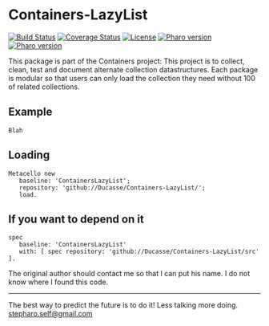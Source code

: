 # Containers-LazyList

[![Build Status](https://travis-ci.com/Ducasse/Containers-LazyList.svg?branch=master)](https://travis-ci.com/Ducasse/Containers-LazyList)
[![Coverage Status](https://coveralls.io/repos/github//Ducasse/Containers-LazyList/badge.svg?branch=master)](https://coveralls.io/github//Ducasse/Containers-Grid?branch=master)
[![License](https://img.shields.io/badge/license-MIT-blue.svg)]()
[![Pharo version](https://img.shields.io/badge/Pharo-7.0-%23aac9ff.svg)](https://pharo.org/download)
[![Pharo version](https://img.shields.io/badge/Pharo-8.0-%23aac9ff.svg)](https://pharo.org/download)
<!-- [![Build status](https://ci.appveyor.com/api/projects/status/1wdnjvmlxfbml8qo?svg=true)](https://ci.appveyor.com/project/Ducasse/Containers-PropertyEnvironment)  -->



This package is part of the Containers project: This project is to collect, clean, 
test and document alternate collection datastructures. Each package is modular so that users 
can only load the collection they need without 100 of related collections.

## Example

```
Blah
```

## Loading

```
Metacello new
   baseline: 'ContainersLazyList';
   repository: 'github://Ducasse/Containers-LazyList/';
   load.
```

## If you want to depend on it

```
spec 
   baseline: 'ContainersLazyList' 
   with: [ spec repository: 'github://Ducasse/Containers-LazyList/src' ].
```





The original author should contact me so that I can put his name. I do not know where I found this code.

----
The best way to predict the future is to do it!
Less talking more doing. stepharo.self@gmail.com
